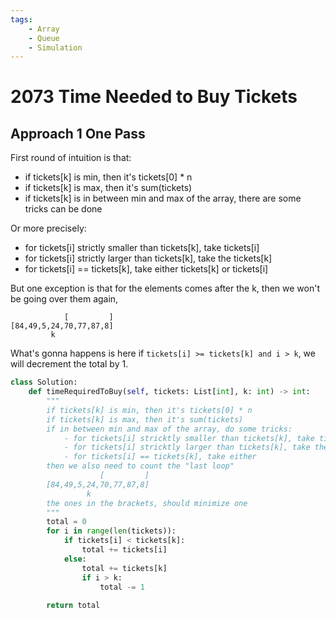 ```yaml
---
tags:
    - Array
    - Queue
    - Simulation
---
```


# 2073 Time Needed to Buy Tickets

## Approach 1 One Pass

First round of intuition is that:

- if tickets[k] is min, then it's tickets[0] * n
- if tickets[k] is max, then it's sum(tickets)
- if tickets[k] is in between min and max of the array, there are some tricks can be done

Or more precisely:

- for tickets[i] strictly smaller than tickets[k], take tickets[i]
- for tickets[i] strictly larger than tickets[k], take the tickets[k]
- for tickets[i] == tickets[k], take either tickets[k] or tickets[i]
    
But one exception is that for the elements comes after the k, then we won't be going over them again,

```
            [         ]
[84,49,5,24,70,77,87,8]
         k
```

What's gonna happens is here if `tickets[i] >= tickets[k] and i > k`, we will decrement the total by 1.

```python
class Solution:
    def timeRequiredToBuy(self, tickets: List[int], k: int) -> int:
        """
        if tickets[k] is min, then it's tickets[0] * n
        if tickets[k] is max, then it's sum(tickets)
        if in between min and max of the array, do some tricks:
            - for tickets[i] stricktly smaller than tickets[k], take tickets[i]
            - for tickets[i] stricktly larger than tickets[k], take the tickets[k]
            - for tickets[i] == tickets[k], take either
        then we also need to count the "last loop"
                    [         ]
        [84,49,5,24,70,77,87,8]
                 k
        the ones in the brackets, should minimize one
        """
        total = 0
        for i in range(len(tickets)):
            if tickets[i] < tickets[k]:
                total += tickets[i]               
            else:
                total += tickets[k]
                if i > k:
                    total -= 1
                
        return total
```